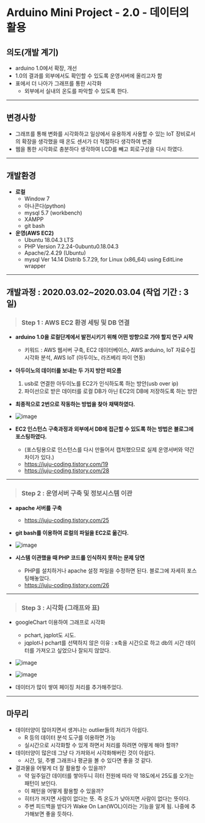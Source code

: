 
Arduino Mini Project - 2.0 - 데이터의 활용
===================
의도(개발 계기)
----------
* arduino 1.0에서 확장, 개선
* 1.0의 결과를 외부에서도 확인할 수 있도록 운영서버에 올리고자 함
* 표에서 더 나아가 그래프를 통한 시각화
  * 외부에서 실내의 온도를 파악할 수 있도록 한다.
***

변경사항
------
* 그래프를 통해 변화를 시각화하고 일상에서 유용하게 사용할 수 있는 IoT 장비로서의 확장을 생각했을 때 온도 센서가 더 적절하다 생각하여 변경
* 웹을 통한 시각화로 충분하다 생각하여 LCD를 빼고 회로구성을 다시 하였다.

***
개발환경
-------
* **로컬**
  * Window 7
  * 아나콘다(python)
  * mysql 5.7 (workbench)
  * XAMPP
  * git bash
* **운영(AWS EC2)**
  * Ubuntu 18.04.3 LTS
  * PHP Version 7.2.24-0ubuntu0.18.04.3
  * Apache/2.4.29 (Ubuntu)
  * mysql Ver 14.14 Distrib 5.7.29, for Linux (x86_64) using EditLine wrapper

***

개발과정 : 2020.03.02~2020.03.04 (작업 기간 : 3일)
--------
> ### Step 1 : AWS EC2 환경 세팅 및 DB 연결
* **arduino 1.0을 로컬단계에서 발전시키기 위해 어떤 방향으로 가야 할지 연구 시작**
  * 키워드 : AWS 웹서버 구축, EC2 데이터베이스, AWS arduino, IoT 자료수집 시각화 분석, AWS IoT (아두이노, 라즈베리 파이 연동)
* **아두이노의 데이터를 보내는 두 가지 방안 떠오름**
  1. usb로 연결한 아두이노를 EC2가 인식하도록 하는 방안(usb over ip)
  2. 파이선으로 받은 데이터를 로컬 DB가 아닌 EC2의 DB에 저장하도록 하는 방안
* **최종적으로 2번으로 작동하는 방법을 찾아 채택하였다.**

* ![image](https://user-images.githubusercontent.com/59054012/76735036-79453700-67a7-11ea-8297-2c49a3e18104.png)


* **EC2 인스턴스 구축과정과 외부에서 DB에 접근할 수 있도록 하는 방법은 블로그에 포스팅하였다.**
  * (포스팅용으로 인스턴스를 다시 만들어서 캡처했으므로 실제 운영서버와 약간 차이가 있다.)
  * https://juju-coding.tistory.com/19
  * https://juju-coding.tistory.com/28

***

> ### Step 2 : 운영서버 구축 및 정보시스템 이관
* **apache 서버를 구축**
  * https://juju-coding.tistory.com/25
* **git bash를 이용하여 로컬의 파일을 EC2로 옮긴다.**

* ![image](https://user-images.githubusercontent.com/59054012/76734807-08058400-67a7-11ea-99d1-7c972b12d394.png)

* **시스템 이관했을 때 PHP 코드를 인식하지 못하는 문제 당면**
  * PHP를 설치하거나 apache 설정 파일을 수정하면 된다. 블로그에 자세히 포스팅해놓았다.
  * https://juju-coding.tistory.com/26

***

> ### Step 3 : 시각화 (그래프와 표)
* googleChart 이용하여 그래프로 시각화
  * pchart, jqplot도 시도.
  * jqplot나 pchart를 선택하지 않은 이유 : x축을 시간으로 하고 db의 시간 데이터를 가져오고 싶었으나 잘되지 않았다.

* ![image](https://user-images.githubusercontent.com/59054012/76735941-4dc34c00-67a9-11ea-908f-ce2ad4a4fece.png)

* ![image](https://user-images.githubusercontent.com/59054012/76736901-15bd0880-67ab-11ea-953a-3e16f3e3291c.png)

* 데이터가 많이 쌓여 페이징 처리를 추가해주었다.

***

마무리
--------
* 데이터양이 많아지면서 생겨나는 outlier들의 처리가 아쉽다.
  * R 등의 데이터 분석 도구를 이용하면 가능
  * 실시간으로 시각화할 수 있게 하면서 처리를 하려면 어떻게 해야 할까?
* 데이터양이 많은데 그냥 다 가져와서 시각화해버린 것이 아쉽다.
  * 시간, 일, 주별 그래프나 평균을 볼 수 있다면 좋을 것 같다.
* 결과물을 어떻게 더 잘 활용할 수 있을까?
  * 약 일주일간 데이터를 쌓아두니 히터 전원에 따라 약 18도에서 25도를 오가는 패턴이 보인다.
  * 이 패턴을 어떻게 활용할 수 있을까?
  * 히터가 꺼지면 사람이 없다는 뜻. 즉 온도가 낮아지면 사람이 없다는 뜻이다.
  * 주변 피드백을 받다가 Wake On Lan(WOL)이라는 기능을 알게 됨. 나중에 추가해보면 좋을 듯하다.
